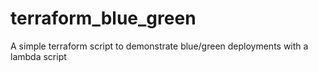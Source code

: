# terraform_blue_green
A simple terraform script to demonstrate blue/green deployments with a lambda script
